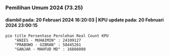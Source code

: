 ### Pemilihan Umum 2024 (73.25)
#### diambil pada: 20 Februari 2024 16:20:03 | KPU update pada: 20 Februari 2024 23:00:15

```mermaid
pie title Persentase Perolehan Real Count KPU
    "ANIES - MUHAIMIN" : 24109127
    "PRABOWO - GIBRAN" : 58445261
    "GANJAR - MAHFUD MD" : 16886080
```
